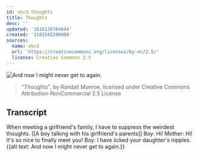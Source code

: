 ```yaml
---
id: xkcd.thoughts
title: Thoughts
desc: ''
updated: '1616126764644'
created: '1181545200000'
sources:
  name: xkcd
  url: 'https://creativecommons.org/licenses/by-nc/2.5/'
  license: Creative Commons 2.5
---
```

![And now I might never get to again.](https://imgs.xkcd.com/comics/thoughts.png)
> "Thoughts", by Randall Munroe, licensed under Creative Commons Attribution-NonCommercial 2.5 License

## Transcript
When meeting a girlfriend's family, I have to suppress the weirdest thoughts.
[[A boy talking with his girlfriend's parents]]
Boy: Hi!
Mother: Hi! It's so nice to finally meet you!
Boy: I have licked your daughter's nipples.
{{alt text: And now I might never get to again.}}
